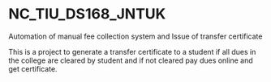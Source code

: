 # NC_TIU_DS168_JNTUK
Automation of manual fee collection system and Issue of transfer certificate

This is a project to generate a transfer certificate to a student if all dues in the college are cleared by student and if not cleared pay dues online and get certificate.
